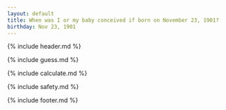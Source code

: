 ```yaml
---
layout: default
title: When was I or my baby conceived if born on November 23, 1901?
birthday: Nov 23, 1901
---
```


{% include header.md %}

{% include guess.md %}

{% include calculate.md %}

{% include safety.md %}

{% include footer.md %}




